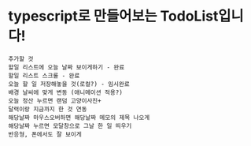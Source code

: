# typescript로 만들어보는 TodoList입니다!

    추가할 것
    할일 리스트에 오늘 날짜 보이게하기 - 완료
    할일 리스트 스크롤 - 완료
    오늘 할 일 저장해놓을 것(로컬?) - 임시완료
    배경 날씨에 맞게 변동 (애니메이션 적용?)
    오늘 정산 누르면 랜덤 고양이사진+
    달력이랑 지금까지 한 것 연동
    해당날짜 마우스오버하면 해당날짜 메모의 제목 나오게
    해당날짜 누르면 모달창으로 그날 한 일 띄우기
    반응형, 폰에서도 잘 보이게
